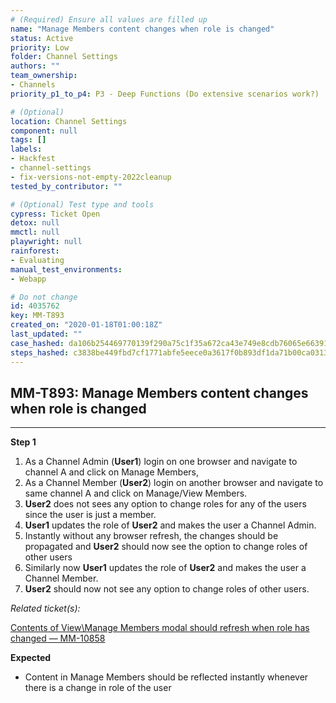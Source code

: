 ```yaml
---
# (Required) Ensure all values are filled up
name: "Manage Members content changes when role is changed"
status: Active
priority: Low
folder: Channel Settings
authors: ""
team_ownership:
- Channels
priority_p1_to_p4: P3 - Deep Functions (Do extensive scenarios work?)

# (Optional)
location: Channel Settings
component: null
tags: []
labels:
- Hackfest
- channel-settings
- fix-versions-not-empty-2022cleanup
tested_by_contributor: ""

# (Optional) Test type and tools
cypress: Ticket Open
detox: null
mmctl: null
playwright: null
rainforest:
- Evaluating
manual_test_environments:
- Webapp

# Do not change
id: 4035762
key: MM-T893
created_on: "2020-01-18T01:00:18Z"
last_updated: ""
case_hashed: da106b254469770139f290a75c1f35a672ca43e749e8cdb76065e663910df4e05fe5ab79a7b0814c9a87045e2651aa00
steps_hashed: c3838be449fbd7cf1771abfe5eece0a3617f0b893df1da71b00ca03137470a740d2c1035abcfccbf0bf1db67c0593de5
---
```


<!-- (Auto-generated) Based on frontmatter's "key" and "name" -->

## MM-T893: Manage Members content changes when role is changed

---

**Step 1**

1. As a Channel Admin (**User1**) login on one browser and navigate to channel A and click on Manage Members,
2. As a Channel Member (**User2**) login on another browser and navigate to same channel A and click on Manage/View Members.
3. **User2** does not sees any option to change roles for any of the users since the user is just a member.
4. **User1** updates the role of **User2** and makes the user a Channel Admin.
5. Instantly without any browser refresh, the changes should be propagated and **User2** should now see the option to change roles of other users
6. Similarly now **User1** updates the role of **User2** and makes the user a Channel Member.
7. **User2** should now not see any option to change roles of other users.

_Related ticket(s):_

[Contents of View\Manage Members modal should refresh when role has changed — MM-10858](https://mattermost.atlassian.net/browse/MM-18058)

**Expected**

- Content in Manage Members should be reflected instantly whenever there is a change in role of the user
